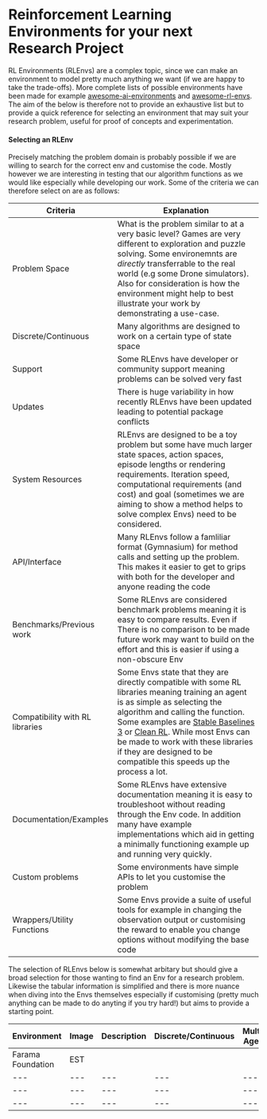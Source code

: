 # Reinforcement Learning Environments for your next Research Project

RL Environments (RLEnvs) are a complex topic, since we can make an environment to model pretty much anything we want (if we are happy to take the trade-offs). More complete lists of possible environments have been made for example [awesome-ai-environments](https://github.com/dbobrenko/awesome-ai-environments) and [awesome-rl-envs](https://github.com/clvrai/awesome-rl-envs). The aim of the below is therefore not to provide an exhaustive list but to provide a quick reference for selecting an environment that may suit your research problem, useful for proof of concepts and experimentation.

#### Selecting an RLEnv

Precisely matching the problem domain is probably possible if we are willing to search for the correct env and customise the code. Mostly however we are interesting in testing that our algorithm functions as we would like especially while developing our work. Some of the criteria we can therefore select on are as follows:

|Criteria|Explanation|
|---|---|
|Problem Space|What is the problem similar to at a very basic level? Games are very different to exploration and puzzle solving. Some environemnts are _directly_ transferrable to the real world (e.g some Drone simulators). Also for consideration is how the environment might help to best illustrate your work by demonstrating a use-case.|
|Discrete/Continuous|Many algorithms are designed to work on a certain type of state space|
|Support|Some RLEnvs have developer or community support meaning problems can be solved very fast|
|Updates|There is huge variability in how recently RLEnvs have been updated leading to potential package conflicts|
|System Resources|RLEnvs are designed to be a toy problem but some have much larger state spaces, action spaces, episode lengths or rendering requirements. Iteration speed, computational requirements (and cost) and goal (sometimes we are aiming to show a method helps to solve complex Envs) need to be considered.|
|API/Interface|Many RLEnvs follow a famliliar format (Gymnasium) for method calls and setting up the problem. This makes it easier to get to grips with both for the developer and anyone reading the code|
|Benchmarks/Previous work|Some RLEnvs are considered benchmark problems meaning it is easy to compare results. Even if There is no comparison to be made future work may want to build on the effort and this is easier if using a non-obscure Env|
|Compatibility with RL libraries|Some Envs state that they are directly compatible with some RL libraries meaning training an agent is as simple as selecting the algorithm and calling the function. Some examples are [Stable Baselines 3](https://stable-baselines3.readthedocs.io/en/master/) or [Clean RL](https://docs.cleanrl.dev/). While most Envs can be made to work with these libraries if they are designed to be compatible this speeds up the process a lot.|
|Documentation/Examples|Some RLEnvs have extensive documentation meaning it is easy to troubleshoot without reading through the Env code. In addition many have example implementations which aid in getting a minimally functioning example up and running very quickly.|
|Custom problems|Some environments have simple APIs to let you customise the problem|
|Wrappers/Utility Functions|Some Envs provide a suite of useful tools for example in changing the observation output or customising the reward to enable you change options without modifying the base code|


The selection of RLEnvs below is somewhat arbitary but should give a broad selection for those wanting to find an Env for a research problem. Likewise the tabular information is simplified and there is more nuance when diving into the Envs themselves especially if customising (pretty much anything can be made to do anyting if you try hard!) but aims to provide a starting point. 

|Environment|Image|Description|Discrete/Continuous|Multi-Agent|Customisable|Gymnasium Style API|Utils|Problem Complexity/Resources|Benchmarks|RL Library Compatibility|last Update|Documentation|Support|
|---|---|---|---|---|---|----|---|---|---|---|---|---|---|
|Farama Foundation|EST|||||||||||||
|---|---|---|---|---|---|----|---|---|---|---|---|---|---|
|---|---|---|---|---|---|----|---|---|---|---|---|---|---|
|---|---|---|---|---|---|----|---|---|---|---|---|---|---|





